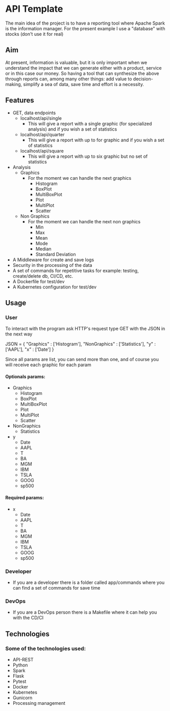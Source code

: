 # API Template

The main idea of the project is to have a reporting tool where Apache Spark is the information manager. For the present
example I use a "database" with stocks (don't use it for real)

## Aim

At present, information is valuable, but it is only important when we understand the impact that we can generate 
either with a product, service or in this case our money. So having a tool that can synthesize the above through reports can, among many other 
things: add value to decision-making, simplify a sea of data, save time and effort is a necessity.

## Features

- GET, data endpoints
  * localhost/api/single
    * This will give a report with a single graphic (for specialized analysis) and if you wish a set of statistics
  * localhost/api/quarter
      * This will give a report with up to for graphic and if you wish a set of statistics
  * localhost/api/square
      * This will give a report with up to six graphic but no set of statistics
- Analysis
    * Graphics
        * For the moment we can handle the next graphics
          * Histogram
          * BoxPlot
          * MultiBoxPlot
          * Plot
          * MultiPlot
          * Scatter
  * Non Graphics
      * For the moment we can handle the next non graphics
          * Min
          * Max
          * Mean
          * Mode
          * Median
          * Standard Deviation
- A Middleware for create and save logs
- Security in the processing of the data
- A set of commands for repetitive tasks for example: testing, create/delete db, CI/CD, etc.
- A Dockerfile for test/dev
- A Kubernetes configuration for test/dev

## Usage
### User

To interact with the program ask HTTP's request type GET with the JSON in the next way

JSON = {
    "Graphics" : [\'Histogram\'],
    "NonGraphics" : [\'Statistics\'],
    "y" : [\'AAPL\'],
    "x" : [\'Date\']
}

Since all params are list, you can send more than one, and of course you will receive each graphic for each param
#### Optionals params:
- Graphics
  * Histogram
  * BoxPlot
  * MultiBoxPlot
  * Plot
  * MultiPlot
  * Scatter
- NonGraphics
    * Statistics 
- y
  * Date 
  * AAPL 
  * T 
  * BA 
  * MGM 
  * IBM 
  * TSLA 
  * GOOG
  * sp500
#### Required params:
- x
    * Date 
    * AAPL 
    * T 
    * BA 
    * MGM 
    * IBM 
    * TSLA 
    * GOOG
    * sp500

### Developer

- If you are a developer there is a folder called app/commands where you can find a set
of commands for save time

### DevOps

- If you are a DevOps person there is a Makefile where it can help you with the CD/CI

## Technologies

### Some of the technologies used:

- API-REST
- Python
- Spark
- Flask
- Pytest
- Docker
- Kubernetes
- Gunicorn
- Processing management